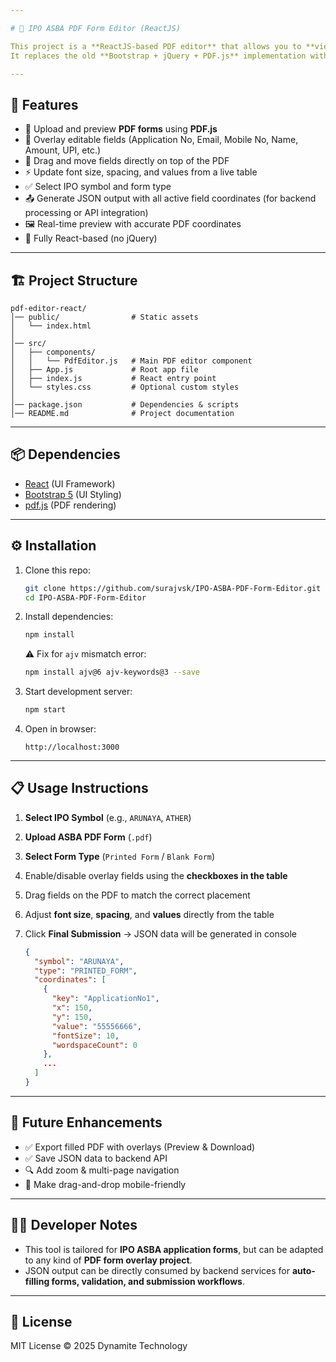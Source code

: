 ```yaml
---

# 📄 IPO ASBA PDF Form Editor (ReactJS)

This project is a **ReactJS-based PDF editor** that allows you to **view, overlay, and edit IPO ASBA forms** dynamically.
It replaces the old **Bootstrap + jQuery + PDF.js** implementation with a **modern React functional component** using hooks and state management.

---
```


## 🚀 Features

* 📑 Upload and preview **PDF forms** using **PDF.js**
* 📝 Overlay editable fields (Application No, Email, Mobile No, Name, Amount, UPI, etc.)
* 🎯 Drag and move fields directly on top of the PDF
* ⚡ Update font size, spacing, and values from a live table
* ✅ Select IPO symbol and form type
* 📤 Generate JSON output with all active field coordinates (for backend processing or API integration)
* 🖼 Real-time preview with accurate PDF coordinates
* 🔄 Fully React-based (no jQuery)

---

## 🏗 Project Structure

```
pdf-editor-react/
│── public/                # Static assets
│   └── index.html
│
│── src/
│   ├── components/
│   │   └── PdfEditor.js   # Main PDF editor component
│   ├── App.js             # Root app file
│   ├── index.js           # React entry point
│   └── styles.css         # Optional custom styles
│
│── package.json           # Dependencies & scripts
│── README.md              # Project documentation
```

---

## 📦 Dependencies

* [React](https://reactjs.org/) (UI Framework)
* [Bootstrap 5](https://getbootstrap.com/) (UI Styling)
* [pdf.js](https://mozilla.github.io/pdf.js/) (PDF rendering)

---

## ⚙️ Installation

1. Clone this repo:

   ```bash
   git clone https://github.com/surajvsk/IPO-ASBA-PDF-Form-Editor.git
   cd IPO-ASBA-PDF-Form-Editor
   ```

2. Install dependencies:

   ```bash
   npm install
   ```

   ⚠️ Fix for `ajv` mismatch error:

   ```bash
   npm install ajv@6 ajv-keywords@3 --save
   ```

3. Start development server:

   ```bash
   npm start
   ```

4. Open in browser:

   ```
   http://localhost:3000
   ```

---

## 📋 Usage Instructions

1. **Select IPO Symbol** (e.g., `ARUNAYA`, `ATHER`)
2. **Upload ASBA PDF Form** (`.pdf`)
3. **Select Form Type** (`Printed Form` / `Blank Form`)
4. Enable/disable overlay fields using the **checkboxes in the table**
5. Drag fields on the PDF to match the correct placement
6. Adjust **font size**, **spacing**, and **values** directly from the table
7. Click **Final Submission** → JSON data will be generated in console

   ```json
   {
     "symbol": "ARUNAYA",
     "type": "PRINTED_FORM",
     "coordinates": [
       {
         "key": "ApplicationNo1",
         "x": 150,
         "y": 150,
         "value": "55556666",
         "fontSize": 10,
         "wordspaceCount": 0
       },
       ...
     ]
   }
   ```

---

## 🔧 Future Enhancements

* ✅ Export filled PDF with overlays (Preview & Download)
* ✅ Save JSON data to backend API
* 🔍 Add zoom & multi-page navigation
* 📱 Make drag-and-drop mobile-friendly

---

## 👨‍💻 Developer Notes

* This tool is tailored for **IPO ASBA application forms**, but can be adapted to any kind of **PDF form overlay project**.
* JSON output can be directly consumed by backend services for **auto-filling forms, validation, and submission workflows**.

---

## 📜 License

MIT License © 2025 Dynamite Technology

